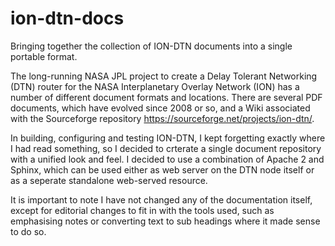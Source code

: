 # ion-dtn-docs
Bringing together the collection of ION-DTN documents into a single portable format. 

The long-running NASA JPL project to create a Delay Tolerant Networking (DTN) router for the NASA Interplanetary Overlay Network (ION) has a number of different document formats and locations. There are several PDF documents, which have evolved since 2008 or so, and a Wiki associated with the Sourceforge repository https://sourceforge.net/projects/ion-dtn/.

In building, configuring and testing ION-DTN, I kept forgetting exactly where I had read something, so I decided to crterate a single document repository with a unified look and feel. I decided to use a combination of Apache 2 and Sphinx, which can be used either as web server on the DTN node itself or as a seperate standalone web-served resource.

It is important to note I have not changed any of the documentation itself, except for editorial changes to fit in with the tools used, such as emphasising notes or converting text to sub headings where it made sense to do so.
